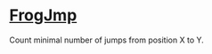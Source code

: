# [FrogJmp](https://codility.com/c/run/demoM2N84K-U89)

Count minimal number of jumps from position X to Y.
